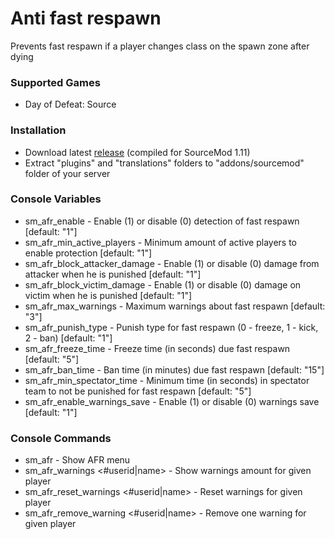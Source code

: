 # Anti fast respawn

Prevents fast respawn if a player changes class on the spawn zone after dying

### Supported Games

* Day of Defeat: Source

### Installation

* Download latest [release](https://github.com/dronelektron/anti-fast-respawn/releases) (compiled for SourceMod 1.11)
* Extract "plugins" and "translations" folders to "addons/sourcemod" folder of your server

### Console Variables

* sm_afr_enable - Enable (1) or disable (0) detection of fast respawn [default: "1"]
* sm_afr_min_active_players - Minimum amount of active players to enable protection [default: "1"]
* sm_afr_block_attacker_damage - Enable (1) or disable (0) damage from attacker when he is punished [default: "1"]
* sm_afr_block_victim_damage - Enable (1) or disable (0) damage on victim when he is punished [default: "1"]
* sm_afr_max_warnings - Maximum warnings about fast respawn [default: "3"]
* sm_afr_punish_type - Punish type for fast respawn (0 - freeze, 1 - kick, 2 - ban) [default: "1"]
* sm_afr_freeze_time - Freeze time (in seconds) due fast respawn [default: "5"]
* sm_afr_ban_time - Ban time (in minutes) due fast respawn [default: "15"]
* sm_afr_min_spectator_time - Minimum time (in seconds) in spectator team to not be punished for fast respawn [default: "5"]
* sm_afr_enable_warnings_save - Enable (1) or disable (0) warnings save [default: "1"]

### Console Commands

* sm_afr - Show AFR menu
* sm_afr_warnings <#userid|name> - Show warnings amount for given player
* sm_afr_reset_warnings <#userid|name> - Reset warnings for given player
* sm_afr_remove_warning <#userid|name> - Remove one warning for given player
